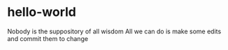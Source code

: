 # hello-world
Nobody is the suppository of all wisdom
All we can do is make some edits and commit them to change
